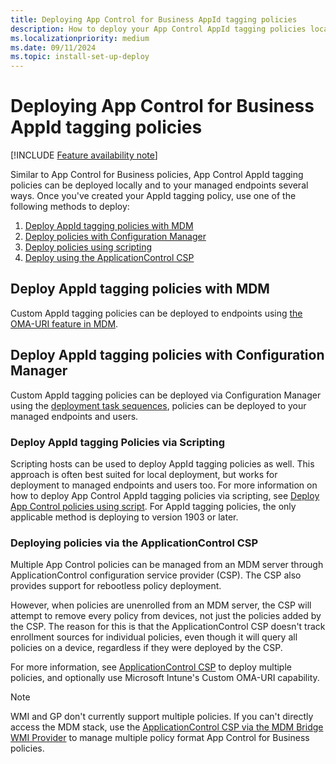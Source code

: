 ```yaml
---
title: Deploying App Control for Business AppId tagging policies
description: How to deploy your App Control AppId tagging policies locally and globally within your managed environment.
ms.localizationpriority: medium
ms.date: 09/11/2024
ms.topic: install-set-up-deploy
---
```


# Deploying App Control for Business AppId tagging policies

[!INCLUDE [Feature availability note](../includes/feature-availability-note.md)]

Similar to App Control for Business policies, App Control AppId tagging policies can be deployed locally and to your managed endpoints several ways. Once you've created your AppId tagging policy, use one of the following methods to deploy:

1. [Deploy AppId tagging policies with MDM](#deploy-appid-tagging-policies-with-mdm)
1. [Deploy policies with Configuration Manager](#deploy-appid-tagging-policies-with-configuration-manager)
1. [Deploy policies using scripting](#deploy-appid-tagging-policies-via-scripting)
1. [Deploy using the ApplicationControl CSP](#deploying-policies-via-the-applicationcontrol-csp)

## Deploy AppId tagging policies with MDM

Custom AppId tagging policies can be deployed to endpoints using [the OMA-URI feature in MDM](../deployment/deploy-appcontrol-policies-using-intune.md#deploy-app-control-policies-with-custom-oma-uri).

## Deploy AppId tagging policies with Configuration Manager

Custom AppId tagging policies can be deployed via Configuration Manager using the [deployment task sequences](../deployment/deploy-appcontrol-policies-with-memcm.md#deploy-custom-app-control-policies-using-packagesprograms-or-task-sequences), policies can be deployed to your managed endpoints and users.

### Deploy AppId tagging Policies via Scripting

Scripting hosts can be used to deploy AppId tagging policies as well. This approach is often best suited for local deployment, but works for deployment to managed endpoints and users too. For more information on how to deploy App Control AppId tagging policies via scripting, see [Deploy App Control policies using script](../deployment/deploy-appcontrol-policies-with-script.md). For AppId tagging policies, the only applicable method is deploying to version 1903 or later.

### Deploying policies via the ApplicationControl CSP

Multiple App Control policies can be managed from an MDM server through ApplicationControl configuration service provider (CSP). The CSP also provides support for rebootless policy deployment.

However, when policies are unenrolled from an MDM server, the CSP will attempt to remove every policy from devices, not just the policies added by the CSP. The reason for this is that the ApplicationControl CSP doesn't track enrollment sources for individual policies, even though it will query all policies on a device, regardless if they were deployed by the CSP.

For more information, see [ApplicationControl CSP](/windows/client-management/mdm/applicationcontrol-csp) to deploy multiple policies, and optionally use Microsoft Intune's Custom OMA-URI capability.

> [!NOTE]
> WMI and GP don't currently support multiple policies. If you can't directly access the MDM stack, use the [ApplicationControl CSP via the MDM Bridge WMI Provider](/windows/client-management/mdm/applicationcontrol-csp#powershell-and-wmi-bridge-usage-guidance) to manage multiple policy format App Control for Business policies.
